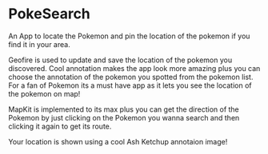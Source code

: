 # PokeSearch
An App to locate the Pokemon and pin the location of the pokemon if you find it in your area.

Geofire is used to update and save the location of the pokemon you discovered.
Cool annotation makes the app look more amazing plus you can choose the annotation of the pokemon you spotted from the pokemon list.
For a fan of Pokemon its a must have app as it lets you see the location of the pokemon on map!

MapKit is implemented to its max plus you can get the direction of the Pokemon by just clicking on the Pokemon you wanna search
and then clicking it again to get its route.

Your location is shown using a cool Ash Ketchup annotaion image!
